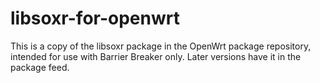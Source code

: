 # libsoxr-for-openwrt
This is a copy of the libsoxr package in the OpenWrt package repository, intended for use with Barrier Breaker only. Later versions have it in the package feed.
